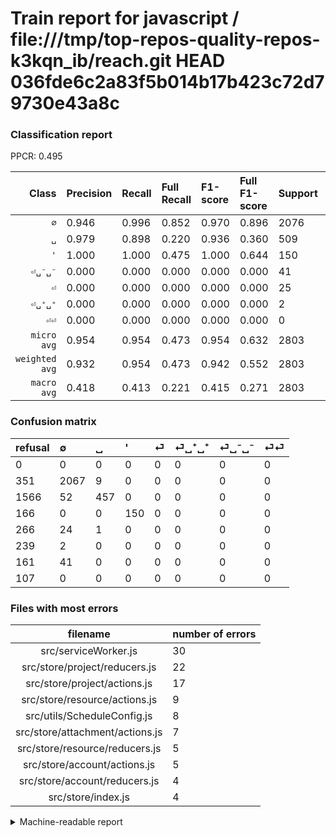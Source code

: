 # Train report for javascript / file:///tmp/top-repos-quality-repos-k3kqn_ib/reach.git HEAD 036fde6c2a83f5b014b17b423c72d79730e43a8c

### Classification report

PPCR: 0.495

| Class | Precision | Recall | Full Recall | F1-score | Full F1-score | Support | Full Support | PPCR |
|------:|:----------|:-------|:------------|:---------|:---------|:--------|:-------------|:-----|
| `∅` | 0.946| 0.996| 0.852| 0.970| 0.896| 2076| 2427| 0.855 |
| `␣` | 0.979| 0.898| 0.220| 0.936| 0.360| 509| 2075| 0.245 |
| `'` | 1.000| 1.000| 0.475| 1.000| 0.644| 150| 316| 0.475 |
| `⏎␣⁻␣⁻` | 0.000| 0.000| 0.000| 0.000| 0.000| 41| 202| 0.203 |
| `⏎` | 0.000| 0.000| 0.000| 0.000| 0.000| 25| 291| 0.086 |
| `⏎␣⁺␣⁺` | 0.000| 0.000| 0.000| 0.000| 0.000| 2| 241| 0.008 |
| `⏎⏎` | 0.000| 0.000| 0.000| 0.000| 0.000| 0| 107| 0.000 |
| `micro avg` | 0.954| 0.954| 0.473| 0.954| 0.632| 2803| 5659| 0.495 |
| `weighted avg` | 0.932| 0.954| 0.473| 0.942| 0.552| 2803| 5659| 0.495 |
| `macro avg` | 0.418| 0.413| 0.221| 0.415| 0.271| 2803| 5659| 0.495 |

### Confusion matrix

|refusal|  ∅| ␣| '| ⏎| ⏎␣⁺␣⁺| ⏎␣⁻␣⁻| ⏎⏎| 
|:---|:---|:---|:---|:---|:---|:---|:---|
|0 |0 |0 |0 |0 |0 |0 |0 |
|351 |2067 |9 |0 |0 |0 |0 |0 |
|1566 |52 |457 |0 |0 |0 |0 |0 |
|166 |0 |0 |150 |0 |0 |0 |0 |
|266 |24 |1 |0 |0 |0 |0 |0 |
|239 |2 |0 |0 |0 |0 |0 |0 |
|161 |41 |0 |0 |0 |0 |0 |0 |
|107 |0 |0 |0 |0 |0 |0 |0 |

### Files with most errors

| filename | number of errors|
|:----:|:-----|
| src/serviceWorker.js | 30 |
| src/store/project/reducers.js | 22 |
| src/store/project/actions.js | 17 |
| src/store/resource/actions.js | 9 |
| src/utils/ScheduleConfig.js | 8 |
| src/store/attachment/actions.js | 7 |
| src/store/resource/reducers.js | 5 |
| src/store/account/actions.js | 5 |
| src/store/account/reducers.js | 4 |
| src/store/index.js | 4 |

<details>
    <summary>Machine-readable report</summary>
```json
{
  "cl_report": {"\u0027": {"f1-score": 1.0, "precision": 1.0, "recall": 1.0, "support": 150}, "macro avg": {"f1-score": 0.41520608020115674, "precision": 0.41773562790213425, "recall": 0.4133576628125613, "support": 2803}, "micro avg": {"f1-score": 0.953977880841955, "precision": 0.953977880841955, "recall": 0.953977880841955, "support": 2803}, "weighted avg": {"f1-score": 0.9419613950303587, "precision": 0.9315336241627559, "recall": 0.953977880841955, "support": 2803}, "\u2205": {"f1-score": 0.9699671515720318, "precision": 0.9455626715462031, "recall": 0.9956647398843931, "support": 2076}, "\u23ce": {"f1-score": 0.0, "precision": 0.0, "recall": 0.0, "support": 25}, "\u23ce\u23ce": {"f1-score": 0.0, "precision": 0.0, "recall": 0.0, "support": 0}, "\u23ce\u2423\u207a\u2423\u207a": {"f1-score": 0.0, "precision": 0.0, "recall": 0.0, "support": 2}, "\u23ce\u2423\u207b\u2423\u207b": {"f1-score": 0.0, "precision": 0.0, "recall": 0.0, "support": 41}, "\u2423": {"f1-score": 0.9364754098360655, "precision": 0.9785867237687366, "recall": 0.8978388998035364, "support": 509}},
  "cl_report_full": {"\u0027": {"f1-score": 0.6437768240343348, "precision": 1.0, "recall": 0.47468354430379744, "support": 316}, "macro avg": {"f1-score": 0.2713570348055772, "precision": 0.41773562790213425, "recall": 0.22094189071177966, "support": 5659}, "micro avg": {"f1-score": 0.632001890805956, "precision": 0.953977880841955, "recall": 0.47252164693408727, "support": 5659}, "weighted avg": {"f1-score": 0.5521305671064513, "precision": 0.8201887357594563, "recall": 0.47252164693408727, "support": 5659}, "\u2205": {"f1-score": 0.8961630175590722, "precision": 0.9455626715462031, "recall": 0.8516687268232386, "support": 2427}, "\u23ce": {"f1-score": 0.0, "precision": 0.0, "recall": 0.0, "support": 291}, "\u23ce\u23ce": {"f1-score": 0.0, "precision": 0.0, "recall": 0.0, "support": 107}, "\u23ce\u2423\u207a\u2423\u207a": {"f1-score": 0.0, "precision": 0.0, "recall": 0.0, "support": 241}, "\u23ce\u2423\u207b\u2423\u207b": {"f1-score": 0.0, "precision": 0.0, "recall": 0.0, "support": 202}, "\u2423": {"f1-score": 0.3595594020456334, "precision": 0.9785867237687366, "recall": 0.2202409638554217, "support": 2075}},
  "ppcr": 0.4953171938505036
}
```
</details>
